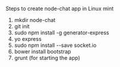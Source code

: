 Steps to create node-chat app in Linux mint 

1. mkdir node-chat
2. git init
3. sudo npm install -g generator-express
4. yo express
5. sudo npm install --save socket.io
6. bower install bootstrap
7. grunt (for starting the app) 